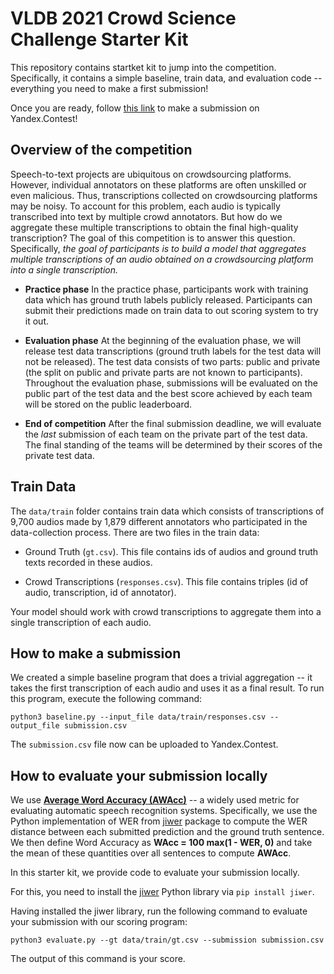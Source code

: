 # VLDB 2021 Crowd Science Challenge Starter Kit
This repository contains startket kit to jump into the competition. Specifically, it contains a simple baseline, train data, and evaluation code -- everything you need to make a first submission!

Once you are ready, follow [this link](https://contest.yandex.ru/contest/27051/problems/) to make a submission on Yandex.Contest!

## Overview of the competition

Speech-to-text projects are ubiquitous on crowdsourcing platforms. However, individual annotators on these platforms are often unskilled or even malicious. Thus, transcriptions collected on crowdsourcing platforms may be noisy. To account for this problem, each audio is typically transcribed into text by multiple crowd annotators. But how do we aggregate these multiple transcriptions to obtain the final high-quality transcription? The goal of this competition is to answer this question. Specifically, *the goal of participants is to build a model that aggregates multiple transcriptions of an audio obtained on a crowdsourcing platform into a single transcription.* 

- **Practice phase** In the practice phase, participants work with training data which has ground truth labels publicly released. Participants can submit their predictions made on train data to out scoring system to try it out.

- **Evaluation phase** At the beginning of the evaluation phase, we will release test data transcriptions (ground truth labels for the test data will not be released). The test data consists of two parts: public and private (the split on public and private parts are not known to participants). Throughout the evaluation phase, submissions will be evaluated on the public part of the test data and the best score achieved by each team will be stored on the public leaderboard. 

- **End of competition**
After the final submission deadline, we will evaluate the *last* submission of each team on the private part of the test data. The final standing of the teams will be determined by their scores of the private test data.

## Train Data

The `data/train` folder contains train data which consists of transcriptions of 9,700 audios made by 1,879 different annotators who participated in the data-collection process. There are two files in the train data:

- Ground Truth (`gt.csv`). This file contains ids of audios and ground truth texts recorded in these audios.

- Crowd Transcriptions (`responses.csv`). This file contains triples (id of audio, transcription, id of annotator).

Your model should work with crowd transcriptions to aggregate them into a single transcription of each audio. 


## How to make a submission
We created a simple baseline program that does a trivial aggregation -- it takes the first transcription of each audio and uses it as a final result. To run this program, execute the following command:

`python3 baseline.py --input_file data/train/responses.csv --output_file submission.csv`

The `submission.csv` file now can be uploaded to Yandex.Contest.

## How to evaluate your submission locally

We use [**Average Word Accuracy (AWAcc)**](https://en.wikipedia.org/wiki/Word_error_rate) -- a widely used metric for evaluating automatic speech recognition systems. Specifically, we use the Python implementation of WER from [jiwer](https://github.com/jitsi/jiwer/) package to compute the WER distance between each submitted prediction and the ground truth sentence. We then define Word Accuracy as **WAcc = 100  max(1 - WER, 0)** and take the mean of these quantities over all sentences to compute **AWAcc**. 

In this starter kit, we provide code to evaluate your submission locally. 

For this, you need to install the [jiwer](https://pypi.org/project/jiwer/) Python library  via `pip install jiwer`.

Having installed the jiwer library, run the following command to evaluate your submission with our scoring program:

`python3 evaluate.py --gt data/train/gt.csv --submission submission.csv`

The output of this command is your score.
